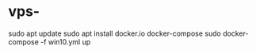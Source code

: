 # vps-
sudo apt update
sudo apt install docker.io docker-compose
sudo docker-compose -f win10.yml up
